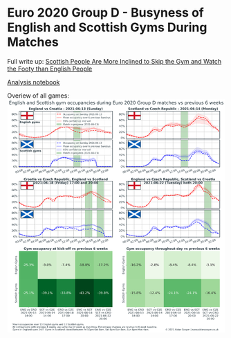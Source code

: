 # Euro 2020 Group D - Busyness of English and Scottish Gyms During Matches

Full write up: [Scottish People Are More Inclined to Skip the Gym and Watch the Footy than English People](scottish-people-are-more-inclined-to-skip-the-gym)

[Analysis notebook](analysis.ipynb)

Overiew of all games:
![](figures/overview.png)
